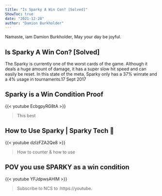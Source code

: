 ```yaml
---
title: "Is Sparky A Win Con? [Solved]"
ShowToc: true 
date: "2021-12-28"
author: "Damion Burkholder" 
---
```


Namaste, iam Damion Burkholder, May your day be joyful.
## Is Sparky A Win Con? [Solved]
The Sparky is currently one of the worst cards of the game. Although it deals a huge amount of damage, it has a super slow hit speed and can easily be reset. In this state of the meta, Sparky only has a 37% winrate and a 4% usage in tournaments.17 Sept 2017

## Sparky is a Win Condition Proof
{{< youtube EcbgpyRG8tA >}}
>This best 

## How to Use Sparky | Sparky Tech 🍊
{{< youtube dzIzFZA2Qe8 >}}
>How to counter & how to use 

## POV you use SPARKY as a win condition
{{< youtube YFJdpwsAHlM >}}
>Subscribe to NCS to :https://youtube.

